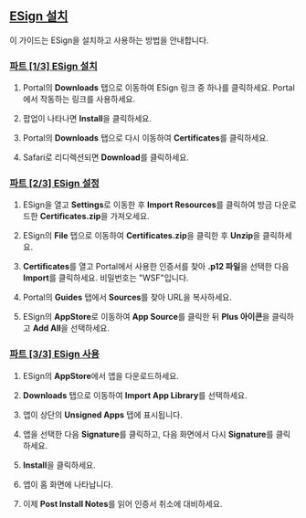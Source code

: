 ## [ESign 설치](accent://)

이 가이드는 ESign을 설치하고 사용하는 방법을 안내합니다.

### [파트 [1/3] ESign 설치](accent://)

1. Portal의 **Downloads** 탭으로 이동하여 ESign 링크 중 하나를 클릭하세요. Portal에서 작동하는 링크를 사용하세요.

2. 팝업이 나타나면 **Install**을 클릭하세요.

3. Portal의 **Downloads** 탭으로 다시 이동하여 **Certificates**를 클릭하세요.

4. Safari로 리디렉션되면 **Download**를 클릭하세요.

### [파트 [2/3] ESign 설정](accent://)

1. ESign을 열고 **Settings**로 이동한 후 **Import Resources**를 클릭하여 방금 다운로드한 **Certificates.zip**을 가져오세요.

2. ESign의 **File** 탭으로 이동하여 **Certificates.zip**을 클릭한 후 **Unzip**을 클릭하세요.

3. **Certificates**를 열고 Portal에서 사용한 인증서를 찾아 **.p12 파일**을 선택한 다음 **Import**를 클릭하세요. 비밀번호는 "WSF"입니다.

4. Portal의 **Guides** 탭에서 **Sources**를 찾아 URL을 복사하세요.

5. ESign의 **AppStore**로 이동하여 **App Source**를 클릭한 뒤 **Plus 아이콘**을 클릭하고 **Add All**을 선택하세요.

### [파트 [3/3] ESign 사용](accent://)

1. ESign의 **AppStore**에서 앱을 다운로드하세요.

2. **Downloads** 탭으로 이동하여 **Import App Library**를 선택하세요.

3. 앱이 상단의 **Unsigned Apps** 탭에 표시됩니다.

4. 앱을 선택한 다음 **Signature**를 클릭하고, 다음 화면에서 다시 **Signature**를 클릭하세요.

5. **Install**을 클릭하세요.

6. 앱이 홈 화면에 나타납니다.

7. 이제 **Post Install Notes**를 읽어 인증서 취소에 대비하세요.
